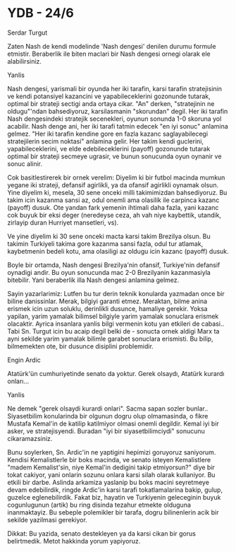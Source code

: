 # YDB  - 24/6

Serdar Turgut

Zaten Nash de kendi modelinde 'Nash dengesi' denilen durumu formule etmistir. Beraberlik ile biten maclari bir Nash dengesi ornegi olarak ele alabilirsiniz.

Yanlis

Nash dengesi, yarismali bir oyunda her iki tarafin, karsi tarafin stratejisinin ve kendi potansiyel kazancini ve yapabileceklerini gozonunde tutarak, optimal bir strateji sectigi anda ortaya cikar. "An" derken, "stratejinin ne oldugu"'ndan bahsediyoruz, karsilasmanin "skorundan" degil. Her iki tarafin Nash dengesindeki stratejik secenekleri, oyunun sonunda 1-0 skoruna yol acabilir. Nash denge ani, her iki tarafi tatmin edecek "en iyi sonuc" anlamina gelmez. "Her iki tarafin kendine gore en fazla kazanc saglayabilecegi stratejilerin secim noktasi" anlamina gelir. Her takim kendi guclerini, yapabileceklerini, ve elde edebileceklerini (payoff) gozonunde tutarak optimal bir strateji secmeye ugrasir, ve bunun sonucunda oyun oynanir ve sonuc alinir.

Cok basitlestirerek bir ornek verelim: Diyelim ki bir futbol macinda mumkun yegane iki strateji, defansif agirlikli, ya da ofansif agirlikli oynamak olsun. Yine diyelim ki, mesela, 30 sene onceki milli takimimizdan bahsediyoruz. Bu takim icin kazanma sansi az, odul onemli ama olasilik ile carpinca kazanc (payoff) dusuk. Ote yandan fark yemenin ihtimali daha fazla, yani kazanc cok buyuk bir eksi deger (neredeyse ceza, ah vah niye kaybettik, utandik, zirlayip duran Hurriyet mansetleri, vs).

Ve yine diyelim ki 30 sene onceki macta karsi takim Brezilya olsun. Bu takimin Turkiyeli takima gore kazanma sansi fazla, odul tur atlamak, kaybetmenin bedeli kotu, ama olasiligi az oldugu icin kazanc (payoff) dusuk.

Boyle bir ortamda, Nash dengesi Brezilya'nin ofansif, Turkiye'nin defansif oynadigi andir. Bu oyun sonucunda mac 2-0 Brezilyanin kazanmasiyla bitebilir. Yani beraberlik illa Nash dengesi anlamina gelmez.

Sayin yazarlarimiz: Lutfen bu tur derin teknik konularda yazmadan once bir biline danissinlar. Merak, bilgiyi garanti etmez. Meraktan, bilme anina erismek icin uzun soluklu, derinlikli dusunce, hamaliye gerekir. Yoksa yapilan, yarim yamalak bilimsel bilgiyle yarim yamalak sonuclara erismek olacaktir. Ayrica insanlara yanlis bilgi vermenin kotu yan etkileri de cabasi.. Tabi Sn. Turgut icin bu acaip degil belki de - sonucta ornek aldigi Marx ta ayni sekilde yarim yamalak bilimle garabet sonuclara erismisti. Bu bilip, bilmemekten ote, bir dusunce disiplini problemidir.

Engin Ardic

Atatürk'ün cumhuriyetinde senato da yoktur. Gerek olsaydı, Atatürk kurardı onları...

Yanlis

Ne demek "gerek olsaydi kurardi onlari". Sacma sapan sozler bunlar.. Siyasetbilim konularinda bir olgunun dogru olup olmamasinda, o fikre Mustafa Kemal'in de katilip katilmiyor olmasi onemli degildir. Kemal iyi bir asker, ve stratejisyendi. Buradan "iyi bir siyasetbilimciydi" sonucunu cikaramazsiniz.

Bunu soylerken, Sn. Ardic'in ne yaptigini hepimizi goruyoruz saniyorum. Kendisi Kemalistlerle bir boks macinda, ve senato isteyen Kemalistlere "madem Kemalist'sin, niye Kemal'in dedigini takip etmiyorsun?" diye bir tokat cakiyor, yani onlarin sozunu onlara karsi silah olarak kullaniyor. Bu etkili bir darbe. Aslinda arkamiza yaslanip bu boks macini seyretmeye devam edebilirdik, ringde Ardic'in karsi tarafi tokatlamalarina bakip, gulup, guzelce eglenebilirdik. Fakat biz, hayatin ve Turkiyenin geleceginin buyuk cogunlugunun (artik) bu ring disinda tezahur etmekte olduguna inanmaktayiz. Bu sebeple polemikler bir tarafa, dogru bilinenlerin acik bir sekilde yazilmasi gerekiyor.

Dikkat: Bu yazida, senato destekleyen ya da karsi cikan bir gorus belirtmedik. Metot hakkinda yorum yapiyoruz.

